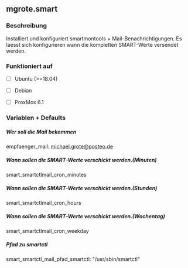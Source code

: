 ## mgrote.smart

### Beschreibung
Installiert und konfiguriert smartmontools + Mail-Benachrichtigungen.
Es laesst sich konfigurieren wann die kompletten SMART-Werte versendet werden.

### Funktioniert auf
- [ ] Ubuntu (>=18.04)
- [ ] Debian

- [ ] ProxMox 6.1

### Variablen + Defaults
##### Wer soll die Mail bekommen
empfaenger_mail: michael.grote@posteo.de
##### Wann sollen die SMART-Werte verschickt werden.(Minuten)
smart_smartctlmail_cron_minutes
##### Wann sollen die SMART-Werte verschickt werden.(Stunden)
smart_smartctlmail_cron_hours
##### Wann sollen die SMART-Werte verschickt werden.(Wochentag)
smart_smartctlmail_cron_weekday
##### Pfad zu smartctl
smart_smartctl_mail_pfad_smartctl: "/usr/sbin/smartctl"
